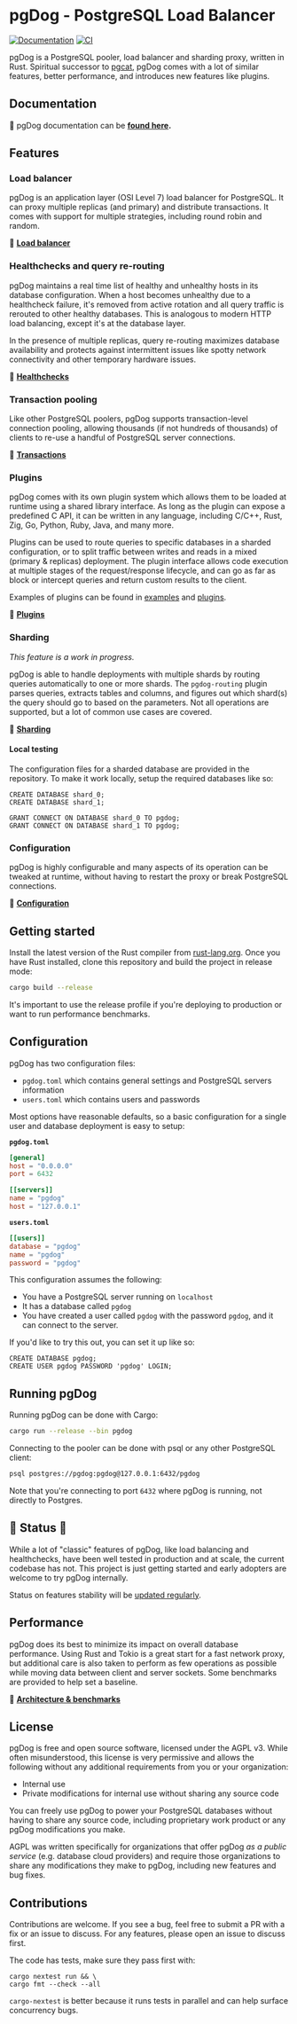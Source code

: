 # pgDog - PostgreSQL Load Balancer

[![Documentation](https://img.shields.io/badge/documentation-blue?style=flat)](https://pgdog.dev)
[![CI](https://github.com/levkk/pgdog/actions/workflows/ci.yml/badge.svg)](https://github.com/levkk/pgdog/actions/workflows/ci.yml)

pgDog is a PostgreSQL pooler, load balancer and sharding proxy, written in Rust.
Spiritual successor to [pgcat](https://github.com/levkk/pgcat), pgDog comes with a lot of
similar features, better performance, and introduces new features like plugins.

## Documentation

&#128216; pgDog documentation can be **[found here](https://pgdog.dev).**

## Features

### Load balancer

pgDog is an application layer (OSI Level 7) load balancer for PostgreSQL. It can proxy multiple replicas (and primary) and distribute transactions. It comes with support for multiple strategies, including round robin and random.

&#128216; **[Load balancer](https://pgdog.dev/features/load-balancer)**

### Healthchecks and query re-routing

pgDog maintains a real time list of healthy and unhealthy hosts in its database configuration.
When a host becomes unhealthy due to a healthcheck failure, it's removed from active rotation
and all query traffic is rerouted to other healthy databases. This is analogous to modern HTTP
load balancing, except it's at the database layer.

In the presence of multiple replicas, query re-routing maximizes database availability and
protects against intermittent issues like spotty network connectivity and other temporary hardware issues.

&#128216; **[Healthchecks](https://pgdog.dev/features/healthchecks)**

### Transaction pooling

Like other PostgreSQL poolers, pgDog supports transaction-level connection pooling, allowing
thousands (if not hundreds of thousands) of clients to re-use a handful of PostgreSQL server connections.

&#128216; **[Transactions](https://pgdog.dev/features/transaction-mode)**

### Plugins

pgDog comes with its own plugin system which allows them to be loaded at runtime using a shared library interface.
As long as the plugin can expose a predefined C API, it can be written in any language, including C/C++, Rust, Zig, Go, Python, Ruby, Java, and many more.

Plugins can be used to route queries to specific databases in a sharded configuration, or to
split traffic between writes and reads in a mixed (primary & replicas) deployment. The plugin
interface allows code execution at multiple stages of the request/response lifecycle, and can
go as far as block or intercept queries and return custom results to the client.

Examples of plugins can be found in [examples](https://github.com/levkk/pgdog/tree/main/examples) and [plugins](https://github.com/levkk/pgdog/tree/main/plugins).

&#128216; **[Plugins](https://pgdog.dev/features/plugins/)**

### Sharding

_This feature is a work in progress._

pgDog is able to handle deployments with multiple shards by routing queries automatically to one or more shards. The `pgdog-routing` plugin parses
queries, extracts tables and columns, and figures out which shard(s) the query should go to based on the parameters. Not all operations are supported, but
a lot of common use cases are covered.

&#128216; **[Sharding](https://pgdog.dev/features/sharding/)**

#### Local testing

The configuration files for a sharded database are provided in the repository. To make it work locally, setup the required databases like so:

```postgresql
CREATE DATABASE shard_0;
CREATE DATABASE shard_1;

GRANT CONNECT ON DATABASE shard_0 TO pgdog;
GRANT CONNECT ON DATABASE shard_1 TO pgdog;
```

### Configuration

pgDog is highly configurable and many aspects of its operation can be tweaked at runtime, without having
to restart the proxy or break PostgreSQL connections.

&#128216; **[Configuration](https://pgdog.dev/configuration/)**

## Getting started

Install the latest version of the Rust compiler from [rust-lang.org](https://rust-lang.org).
Once you have Rust installed, clone this repository and build the project in release mode:

```bash
cargo build --release
```

It's important to use the release profile if you're deploying to production or want to run
performance benchmarks.

## Configuration

pgDog has two configuration files:

* `pgdog.toml` which contains general settings and PostgreSQL servers information
* `users.toml` which contains users and passwords

Most options have reasonable defaults, so a basic configuration for a single user
and database deployment is easy to setup:

**`pgdog.toml`**

```toml
[general]
host = "0.0.0.0"
port = 6432

[[servers]]
name = "pgdog"
host = "127.0.0.1"
```

**`users.toml`**

```toml
[[users]]
database = "pgdog"
name = "pgdog"
password = "pgdog"
```

This configuration assumes the following:

* You have a PostgreSQL server running on `localhost`
* It has a database called `pgdog`
* You have created a user called `pgdog` with the password `pgdog`, and it can connect
  to the server.

If you'd like to try this out, you can set it up like so:

```postgresql
CREATE DATABASE pgdog;
CREATE USER pgdog PASSWORD 'pgdog' LOGIN;
```

## Running pgDog

Running pgDog can be done with Cargo:

```bash
cargo run --release --bin pgdog
```

Connecting to the pooler can be done with psql or any other PostgreSQL client:

```bash
psql postgres://pgdog:pgdog@127.0.0.1:6432/pgdog
```

Note that you're connecting to port `6432` where pgDog is running, not directly to Postgres.

## &#128678; Status &#128678;

While a lot of "classic" features of pgDog, like load balancing and healthchecks, have been well tested in production and at scale, the current codebase has not. This project is just getting started and early adopters are welcome to try pgDog internally.

Status on features stability will be [updated regularly](https://pgdog.dev/features/).

## Performance

pgDog does its best to minimize its impact on overall database performance. Using Rust and Tokio is a great start for a fast network proxy, but additional
care is also taken to perform as few operations as possible while moving data between client and server sockets. Some benchmarks are provided
to help set a baseline.

&#128216; **[Architecture & benchmarks](https://pgdog.dev/architecture/)**

## License

pgDog is free and open source software, licensed under the AGPL v3. While often misunderstood, this license is very permissive
and allows the following without any additional requirements from you or your organization:

* Internal use
* Private modifications for internal use without sharing any source code

You can freely use pgDog to power your PostgreSQL databases without having to
share any source code, including proprietary work product or any pgDog modifications you make.

AGPL was written specifically for organizations that offer pgDog _as a public service_ (e.g. database cloud providers) and require
those organizations to share any modifications they make to pgDog, including new features and bug fixes.

## Contributions

Contributions are welcome. If you see a bug, feel free to submit a PR with a fix or an issue to discuss. For any features,
please open an issue to discuss first.

The code has tests, make sure they pass first with:

```
cargo nextest run && \
cargo fmt --check --all
```

`cargo-nextest` is better because it runs tests in parallel and can help surface concurrency bugs.
